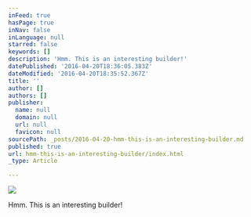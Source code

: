 ```yaml
---
inFeed: true
hasPage: true
inNav: false
inLanguage: null
starred: false
keywords: []
description: 'Hmm. This is an interesting builder!'
datePublished: '2016-04-20T18:36:05.383Z'
dateModified: '2016-04-20T18:35:52.367Z'
title: ''
author: []
authors: []
publisher:
  name: null
  domain: null
  url: null
  favicon: null
sourcePath: _posts/2016-04-20-hmm-this-is-an-interesting-builder.md
published: true
url: hmm-this-is-an-interesting-builder/index.html
_type: Article

---
```

![](https://the-grid-user-content.s3-us-west-2.amazonaws.com/ca49916a-b57f-4d24-ad1f-72cca6bc9cf8.jpg)

Hmm. This is an interesting builder!